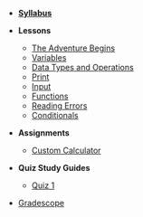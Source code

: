 - **[Syllabus](README.md)**
- **Lessons**
  - [The Adventure Begins](Lessons/adventure_begins.md)
  - [Variables](Lessons/variables.md)
  - [Data Types and Operations](Lessons/datatypes_operations.md)
  - [Print](Lessons/print.md)
  - [Input](Lessons/input.md)
  - [Functions](Lessons/functions.md)
  - [Reading Errors](Lessons/reading_errors.md)
  - [Conditionals](Lessons/conditionals.md)
  

- **Assignments**
  - [Custom Calculator](Lessons/custom_calculator.md)

- **Quiz Study Guides**
  - [Quiz 1](Lessons/quiz1.md)

* [Gradescope](https://www.gradescope.com/courses/154615)
